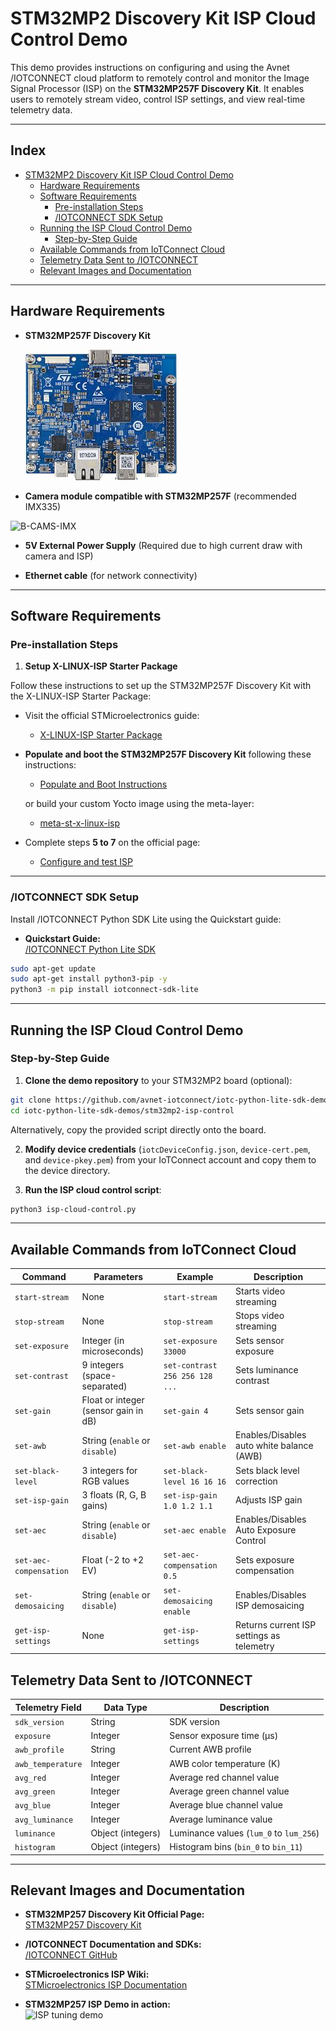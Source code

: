 
# STM32MP2 Discovery Kit ISP Cloud Control Demo

This demo provides instructions on configuring and using the Avnet /IOTCONNECT cloud platform to remotely control and monitor the Image Signal Processor (ISP) on the **STM32MP257F Discovery Kit**. It enables users to remotely stream video, control ISP settings, and view real-time telemetry data.

---
## Index

- [STM32MP2 Discovery Kit ISP Cloud Control Demo](#stm32mp2-discovery-kit-isp-cloud-control-demo)
  - [Hardware Requirements](#hardware-requirements)
  - [Software Requirements](#software-requirements)
    - [Pre-installation Steps](#pre-installation-steps)
    - [/IOTCONNECT SDK Setup](#iotconnect-sdk-setup)
  - [Running the ISP Cloud Control Demo](#running-the-isp-cloud-control-demo)
    - [Step-by-Step Guide](#step-by-step-guide)
  - [Available Commands from IoTConnect Cloud](#available-commands-from-iotconnect-cloud)
  - [Telemetry Data Sent to /IOTCONNECT](#telemetry-data-sent-to-iotconnect)
  - [Relevant Images and Documentation](#relevant-images-and-documentation)

--- 

## Hardware Requirements

- **STM32MP257F Discovery Kit**  

  ![STM32MP257F Discovery Kit](./mp2DK.jpg)

- **Camera module compatible with STM32MP257F** (recommended IMX335)

![B-CAMS-IMX](https://estore.st.com/media/catalog/product/p/f/pf275440_m.jpg?quality=80&bg-color=255,255,255&fit=bounds&height=&width=)

- **5V External Power Supply** (Required due to high current draw with camera and ISP)

- **Ethernet cable** (for network connectivity)

---

## Software Requirements

### Pre-installation Steps

1. **Setup X-LINUX-ISP Starter Package**  

Follow these instructions to set up the STM32MP257F Discovery Kit with the X-LINUX-ISP Starter Package:

- Visit the official STMicroelectronics guide:
  - [X-LINUX-ISP Starter Package](https://wiki.st.com/stm32mpu/wiki/X-LINUX-ISP_Starter_package)

- **Populate and boot the STM32MP257F Discovery Kit** following these instructions:
  - [Populate and Boot Instructions](https://wiki.st.com/stm32mpu/wiki/Getting_started/STM32MP2_boards/STM32MP257x-EV1/Let%27s_start/Populate_the_target_and_boot_the_image)

  or build your custom Yocto image using the meta-layer:
  - [meta-st-x-linux-isp](https://github.com/STMicroelectronics/meta-st-x-linux-isp)

- Complete steps **5 to 7** on the official page:
  - [Configure and test ISP](https://wiki.st.com/stm32mpu/wiki/X-LINUX-ISP_Starter_package)

---

### /IOTCONNECT  SDK Setup

Install /IOTCONNECT  Python SDK Lite using the Quickstart guide:

- **Quickstart Guide:**  
  [/IOTCONNECT  Python Lite SDK](https://github.com/avnet-iotconnect/iotc-python-lite-sdk/blob/main/QUICKSTART.md)

```bash
sudo apt-get update
sudo apt-get install python3-pip -y
python3 -m pip install iotconnect-sdk-lite
```

---

## Running the ISP Cloud Control Demo

### Step-by-Step Guide

1. **Clone the demo repository** to your STM32MP2 board (optional):

```bash
git clone https://github.com/avnet-iotconnect/iotc-python-lite-sdk-demos.git
cd iotc-python-lite-sdk-demos/stm32mp2-isp-control
```

Alternatively, copy the provided script directly onto the board.

2. **Modify device credentials** (`iotcDeviceConfig.json`, `device-cert.pem`, and `device-pkey.pem`) from your IoTConnect account and copy them to the device directory.

3. **Run the ISP cloud control script**:

```bash
python3 isp-cloud-control.py
```

---
## Available Commands from IoTConnect Cloud
| Command                | Parameters                           | Example                        | Description                               |
| ---------------------- | ------------------------------------ | ------------------------------ | ----------------------------------------- |
| `start-stream`         | None                                 | `start-stream`                 | Starts video streaming                    |
| `stop-stream`          | None                                 | `stop-stream`                  | Stops video streaming                     |
| `set-exposure`         | Integer (in microseconds)            | `set-exposure 33000`           | Sets sensor exposure                      |
| `set-contrast`         | 9 integers (space-separated)         | `set-contrast 256 256 128 ...` | Sets luminance contrast                   |
| `set-gain`             | Float or integer (sensor gain in dB) | `set-gain 4`                   | Sets sensor gain                          |
| `set-awb`              | String (`enable` or `disable`)       | `set-awb enable`               | Enables/Disables auto white balance (AWB) |
| `set-black-level`      | 3 integers for RGB values            | `set-black-level 16 16 16`     | Sets black level correction               |
| `set-isp-gain`         | 3 floats (R, G, B gains)             | `set-isp-gain 1.0 1.2 1.1`     | Adjusts ISP gain                          |
| `set-aec`              | String (`enable` or `disable`)       | `set-aec enable`               | Enables/Disables Auto Exposure Control    |
| `set-aec-compensation` | Float (-2 to +2 EV)                  | `set-aec-compensation 0.5`     | Sets exposure compensation                |
| `set-demosaicing`      | String (`enable` or `disable`)       | `set-demosaicing enable`       | Enables/Disables ISP demosaicing          |
| `get-isp-settings`     | None                                 | `get-isp-settings`             | Returns current ISP settings as telemetry |

## Telemetry Data Sent to /IOTCONNECT
| Telemetry Field   | Data Type         | Description                             |
| ----------------- | ----------------- | --------------------------------------- |
| `sdk_version`     | String            | SDK version                             |
| `exposure`        | Integer           | Sensor exposure time (µs)               |
| `awb_profile`     | String            | Current AWB profile                     |
| `awb_temperature` | Integer           | AWB color temperature (K)               |
| `avg_red`         | Integer           | Average red channel value               |
| `avg_green`       | Integer           | Average green channel value             |
| `avg_blue`        | Integer           | Average blue channel value              |
| `avg_luminance`   | Integer           | Average luminance value                 |
| `luminance`       | Object (integers) | Luminance values (`lum_0` to `lum_256`) |
| `histogram`       | Object (integers) | Histogram bins (`bin_0` to `bin_11`)    |

--- 
## Relevant Images and Documentation

- **STM32MP257 Discovery Kit Official Page:**  
  [STM32MP257 Discovery Kit](https://www.st.com/en/evaluation-tools/stm32mp257f-dk2.html)

- **/IOTCONNECT  Documentation and SDKs:**  
  [/IOTCONNECT  GitHub](https://github.com/avnet-iotconnect)

- **STMicroelectronics ISP Wiki:**  
  [STMicroelectronics ISP Documentation](https://wiki.st.com/stm32mpu/wiki/X-LINUX-ISP)

- **STM32MP257 ISP Demo in action:**  
  ![ISP tuning demo](https://wiki.st.com/stm32mpu/images/6/6b/IQTune-FineTuning.JPG)

